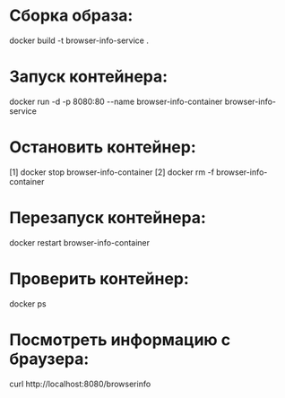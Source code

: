 # Сборка образа: 
docker build -t browser-info-service .

# Запуск контейнера: 
docker run -d -p 8080:80 --name browser-info-container browser-info-service

# Остановить контейнер: 
[1] docker stop browser-info-container
[2] docker rm -f browser-info-container

# Перезапуск контейнера: 
docker restart browser-info-container

# Проверить контейнер: 
docker ps

# Посмотреть информацию с браузера:
curl http://localhost:8080/browserinfo
